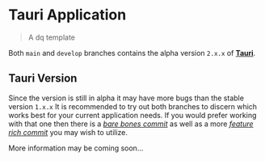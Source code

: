 # Tauri Application
> A dq template
 
Both `main` and `develop` branches contains the alpha version `2.x.x` of **[Tauri](https://tauri.app)**.

## Tauri Version
 
Since the version is still in alpha it may have more bugs than the stable version `1.x.x`
It is recommended to try out both branches to discern which works best for your current application needs.
If you would prefer working with that one then there is a [_bare bones commit_](https://github.com/DownQuark-Work/downquark.templateNative.ApplicationTauri/commit/6564fee031b9b270ce200a99310091d422b316db) as well as a more [_feature rich commit_](https://github.com/DownQuark-Work/downquark.templateNative.ApplicationTauri/commit/2c2faf5205b48e0d326e72cca984b33c13be67d6) you may wish to utilize.
 
More information may be coming soon...
